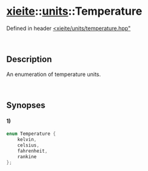 # [xieite](../../xieite.md)\:\:[units](../../units.md)\:\:Temperature
Defined in header [<xieite/units/temperature.hpp"](../../../include/xieite/units/temperature.hpp)

&nbsp;

## Description
An enumeration of temperature units.

&nbsp;

## Synopses
#### 1)
```cpp
enum Temperature {
	kelvin,
	celsius,
	fahrenheit,
	rankine
};
```
